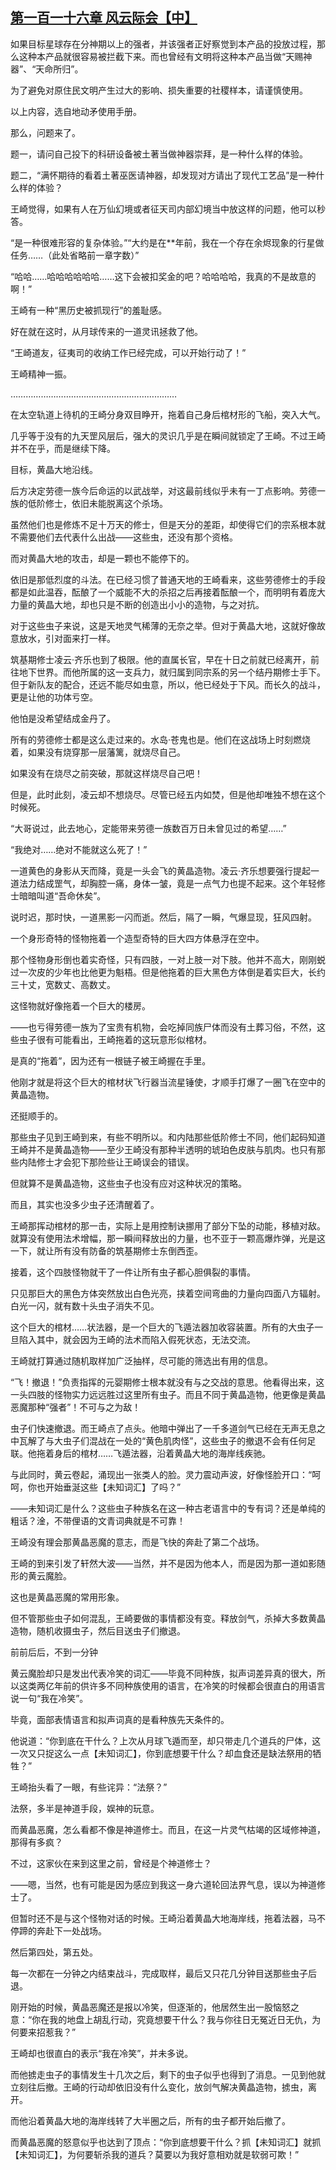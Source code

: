 ## [第一百一十六章 风云际会【中】](https://www.xxbiquge.com/11_11207/9212719.html)


  如果目标星球存在分神期以上的强者，并该强者正好察觉到本产品的投放过程，那么这种本产品就很容易被拦截下来。而也曾经有文明将这种本产品当做“天赐神器”、“天命所归”。

  为了避免对原住民文明产生过大的影响、损失重要的社稷样本，请谨慎使用。

  以上内容，选自地动矛使用手册。

  那么，问题来了。

  题一，请问自己投下的科研设备被土著当做神器崇拜，是一种什么样的体验。

  题二，“满怀期待的看着土著巫医请神器，却发现对方请出了现代工艺品”是一种什么样的体验？

  王崎觉得，如果有人在万仙幻境或者征天司内部幻境当中放这样的问题，他可以秒答。

  “是一种很难形容的复杂体验。”“大约是在**年前，我在一个存在余烬现象的行星做任务……（此处省略前一章字数）”

  “哈哈……哈哈哈哈哈哈……这下会被扣奖金的吧？哈哈哈哈，我真的不是故意的啊！”

  王崎有一种“黑历史被抓现行”的羞耻感。

  好在就在这时，从月球传来的一道灵讯拯救了他。

  “王崎道友，征夷司的收纳工作已经完成，可以开始行动了！”

  王崎精神一振。

  …………………………………………………………

  在太空轨道上待机的王崎分身双目睁开，拖着自己身后棺材形的飞船，突入大气。

  几乎等于没有的九天罡风层后，强大的灵识几乎是在瞬间就锁定了王崎。不过王崎并不在乎，而是继续下降。

  目标，黄晶大地沿线。

  后方决定劳德一族今后命运的以武战举，对这最前线似乎未有一丁点影响。劳德一族的低阶修士，依旧未能脱离这个杀场。

  虽然他们也是修炼不足十万天的修士，但是天分的差距，却使得它们的宗系根本就不需要他们去代表什么出战——这些虫，还没有那个资格。

  而对黄晶大地的攻击，却是一颗也不能停下的。

  依旧是那低烈度的斗法。在已经习惯了普通天地的王崎看来，这些劳德修士的手段都是如此温吞，酝酿了一个威能不大的杀招之后再接着酝酿一个，而明明有着庞大力量的黄晶大地，却也只是不断的创造出小小的造物，与之对抗。

  对于这些虫子来说，这是天地灵气稀薄的无奈之举。但对于黄晶大地，这就好像故意放水，引对面来打一样。

  筑基期修士凌云·齐乐也到了极限。他的直属长官，早在十日之前就已经离开，前往地下世界。而他所属的这一支兵力，就归属到同宗系的另一个结丹期修士手下。但于新队友的配合，还远不能尽如虫意，所以，他已经处于下风。而长久的战斗，更是让他的功体亏空。

  他怕是没希望结成金丹了。

  所有的劳德修士都是这么走过来的。水岛·苍鬼也是。他们在这战场上时刻燃烧着，如果没有烧穿那一层藩篱，就烧尽自己。

  如果没有在烧尽之前突破，那就这样烧尽自己吧！

  但是，此时此刻，凌云却不想烧尽。尽管已经五内如焚，但是他却唯独不想在这个时候死。

  “大哥说过，此去地心，定能带来劳德一族数百万日未曾见过的希望……”

  “我绝对……绝对不能就这么死了！”

  一道黄色的身影从天而降，竟是一头会飞的黄晶造物。凌云·齐乐想要强行提起一道法力结成罡气，却胸腔一痛，身体一皱，竟是一点气力也提不起来。这个年轻修士暗暗叫道“吾命休矣”。

  说时迟，那时快，一道黑影一闪而逝。然后，隔了一瞬，气爆显现，狂风四射。

  一个身形奇特的怪物拖着一个造型奇特的巨大四方体悬浮在空中。

  那个怪物身形倒也着实奇怪，只有四肢，一对上肢一对下肢。他并不高大，刚刚蜕过一次皮的少年也比他更为魁梧。但是他拖着的巨大黑色方体倒是着实巨大，长约三十丈，宽数丈、高数丈。

  这怪物就好像拖着一个巨大的楼房。

  ——也亏得劳德一族为了宝贵有机物，会吃掉同族尸体而没有土葬习俗，不然，这些虫子很有可能看出，王崎拖着的这玩意形似棺材。

  是真的“拖着”，因为还有一根链子被王崎握在手里。

  他刚才就是将这个巨大的棺材状飞行器当流星锤使，才顺手打爆了一圈飞在空中的黄晶造物。

  还挺顺手的。

  那些虫子见到王崎到来，有些不明所以。和内陆那些低阶修士不同，他们起码知道王崎并不是黄晶造物——至少王崎没有那种半透明的琥珀色皮肤与肌肉。也只有那些内陆修士才会犯下那险些让王崎误会的错误。

  但就算不是黄晶造物，这些虫子也没有应对这种状况的策略。

  而且，其实也没多少虫子还清醒着了。

  王崎那挥动棺材的那一击，实际上是用控制诀挪用了部分下坠的动能，移植对敌。就算没有使用法术增幅，那一瞬间释放出的力量，也不亚于一颗高爆炸弹，光是这一下，就让所有没有防备的筑基期修士东倒西歪。

  接着，这个四肢怪物就干了一件让所有虫子都心胆俱裂的事情。

  只见那巨大的黑色方体突然放出白色光亮，挟着空间弯曲的力量向四面八方辐射。白光一闪，就有数十头虫子消失不见。

  这个巨大的棺材……状法器，是一个巨大的飞遁法器加收容装置。所有的大虫子一旦陷入其中，就会因为王崎的法术而陷入假死状态，无法交流。

  王崎就打算通过随机取样加广泛抽样，尽可能的筛选出有用的信息。

  “飞！撤退！”负责指挥的元婴期修士根本就没有与之交战的意思。他看得出来，这一头四肢的怪物实力远远胜过这里所有虫子。而且不同于黄晶造物，他更像是黄晶恶魔那种“强者”！不可与之为敌！

  虫子们快速撤退。而王崎点了点头。他暗中弹出了一千多道剑气已经在无声无息之中瓦解了与大虫子们混战在一处的“黄色肌肉怪”，这些虫子的撤退不会有任何足联。他拖着身后的棺材……飞遁法器，沿着黄晶大地的海岸线疾驰。

  与此同时，黄云卷起，涌现出一张类人的脸。灵力震动声波，好像怪脸开口：“呵呵，你也开始垂涎这些【未知词汇】了吗？”

  ——未知词汇是什么？这些虫子种族名在这一种古老语言中的专有词？还是单纯的粗话？淦，不带俚语的文青词典就是不可靠！

  王崎没有理会那黄晶恶魔的意志，而是飞快的奔赴了第二个战场。

  王崎的到来引发了轩然大波——当然，并不是因为他本人，而是因为那一道如影随形的黄云魔脸。

  这也是黄晶恶魔的常用形象。

  但不管那些虫子如何混乱，王崎要做的事情都没有变。释放剑气，杀掉大多数黄晶造物，随机收摄虫子，然后目送虫子们撤退。

  前前后后，不到一分钟

  黄云魔脸却只是发出代表冷笑的词汇——毕竟不同种族，拟声词差异真的很大，所以这类两亿年前的供许多不同种族使用的语言，在冷笑的时候都会很直白的用语言说一句“我在冷笑”。

  毕竟，面部表情语言和拟声词真的是看种族先天条件的。

  他说道：“你到底在干什么？上次从月球飞遁而至，却只带走几个道兵的尸体，这一次又只捉这么一点【未知词汇】，你到底想要干什么？却血食还是缺法祭用的牺牲？”

  王崎抬头看了一眼，有些诧异：“法祭？”

  法祭，多半是神道手段，娱神的玩意。

  而黄晶恶魔，怎么看都不像是神道修士。而且，在这一片灵气枯竭的区域修神道，那得有多疯？

  不过，这家伙在来到这里之前，曾经是个神道修士？

  ——嗯，当然，也有可能是因为感应到我这一身六道轮回法界气息，误以为神道修士了。

  但暂时还不是与这个怪物对话的时候。王崎沿着黄晶大地海岸线，拖着法器，马不停蹄的奔赴下一处战场。

  然后第四处，第五处。

  每一次都在一分钟之内结束战斗，完成取样，最后又只花几分钟目送那些虫子后退。

  刚开始的时候，黄晶恶魔还是报以冷笑，但逐渐的，他居然生出一股恼怒之意：“你在我的地盘上胡乱行动，究竟想要干什么？我与你往日无冤近日无仇，为何要来招惹我？”

  王崎却也很直白的表示“我在冷笑”，并未多说。

  而他掳走虫子的事情发生十几次之后，剩下的虫子似乎也得到了消息。一见到他就立刻往后撤。王崎的行动却依旧没有什么变化，放剑气解决黄晶造物，掳虫，离开。

  而他沿着黄晶大地的海岸线转了大半圈之后，所有的虫子都开始后撤了。

  而黄晶恶魔的怒意似乎也达到了顶点：“你到底想要干什么？抓【未知词汇】就抓【未知词汇】，为何要斩杀我的道兵？莫要以为我好意相劝就是软弱可欺！”

